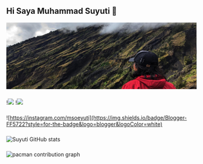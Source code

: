 ## Hi Saya Muhammad Suyuti 👋
![suyuti](img/baner.jpg)
<!--
**Suyuti29/suyuti29** is a ✨ _special_ ✨ repository because its `README.md` (this file) appears on your GitHub profile.

Here are some ideas to get you started:

- 🔭 I’m currently working on ...
- 🌱 I’m currently learning ...
- 👯 I’m looking to collaborate on ...
- 🤔 I’m looking for help with ...
- 💬 Ask me about ...
- 📫 How to reach me: ...
- 😄 Pronouns: ...
- ⚡ Fun fact: ...
-->

###
!<img src="https://img.shields.io/badge/ChatGPT-74aa9c?style=for-the-badge&logo=openai&logoColor=white"/>
!<img src="https://img.shields.io/badge/Blogger-FF5722?style=for-the-badge&logo=blogger&logoColor=white"/>

###
![https://instagram.com/msoeyuti](https://img.shields.io/badge/Blogger-FF5722?style=for-the-badge&logo=blogger&logoColor=white)

###
![Suyuti GitHub stats](https://github-readme-stats.vercel.app/api?username=Suyuti29)

###
<picture>
  <source media="(prefers-color-scheme: dark)" srcset="https://raw.githubusercontent.com/https://github.com/Suyuti29/https://github.com/Suyuti29/output/pacman-contribution-graph-dark.svg">
  <source media="(prefers-color-scheme: light)" srcset="https://raw.githubusercontent.com/https://github.com/Suyuti29/https://github.com/Suyuti29/output/pacman-contribution-graph.svg">
  <img alt="pacman contribution graph" src="https://raw.githubusercontent.com/https://github.com/Suyuti29/https://github.com/Suyuti29/output/pacman-contribution-graph.svg">
</picture>


